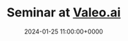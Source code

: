 ---
layout: page
title: Seminar at  <a href="https://www.valeo.com/en/valeo-ai/">Valeo.ai</a>
date: 2024-01-25 11:00:00+0000
description: "Physics-Aware DL and Dynamical Systems: Hybrid Modeling and Generalization"
---